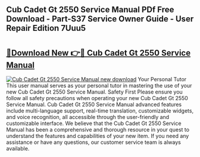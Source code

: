 ## Cub Cadet Gt 2550 Service Manual PDf Free Download - Part-S37 Service Owner Guide - User Repair Edition 7Uuu5

# <h2><a href="http://bc48818.oget.top/?id=Cub+Cadet+Gt+2550+Service+Manual">🔗Download New 👉🔴 Cub Cadet Gt 2550 Service Manual</a></h2>

[![Cub Cadet Gt 2550 Service Manual new download](https://i.imgur.com/5g1atiW.png)](http://bc48818.oget.top/?id=Cub+Cadet+Gt+2550+Service+Manual)
Your Personal Tutor This user manual serves as your personal tutor in mastering the use of your new Cub Cadet Gt 2550 Service Manual. Safety First Please ensure you follow all safety precautions when operating your new Cub Cadet Gt 2550 Service Manual. Cub Cadet Gt 2550 Service Manual advanced features include multi-language support, real-time translation, customizable widgets, and voice recognition, all accessible through the user-friendly and customizable interface. We believe that the Cub Cadet Gt 2550 Service Manual has been a comprehensive and thorough resource in your quest to understand the features and capabilities of your new item. If you need any assistance or have any questions, our customer service team is always available.
